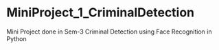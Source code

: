 # MiniProject_1_CriminalDetection
Mini Project done in Sem-3 Criminal Detection using Face Recognition in Python
